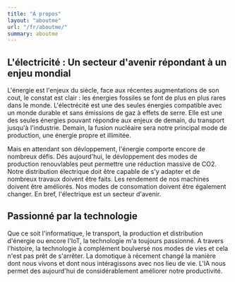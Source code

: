 ```yaml
---
title: "À propos"
layout: "aboutme"
url: "/fr/aboutme/"
summary: aboutme
---
```


## L'électricité : Un secteur d'avenir répondant à un enjeu mondial
L'énergie est l'enjeux du siècle, face aux récentes augmentations de son cout, le constat est clair : les énergies fossiles se font de plus en plus rares dans le monde. L'électrécité est une des seules énergies compatible avec un monde durable et sans émissions de gaz à effets de serre. Elle est une des seules énergies pouvant répondre aux enjeux de demain, du transport jusqu'à l'industrie. Demain, la fusion nucléaire sera notre principal mode de production, une énergie propre et illimitée.

Mais en attendant son dévloppement, l'énergie comporte encore de nombreux défis. Dés aujourd'hui, le dévloppement des modes de production renouvlables peut permettre une réduction massive de CO2. Notre distribution électrique doit être capable de s'y adapter et de nombreux travaux doivent être faits. Les rendement de nos machines doivent être améliorés. Nos modes de consomation doivent être également changer. En bref, l'électrique est un secteur d'avenir.

## Passionné par la technologie
Que ce soit l'informatique, le transport, la production et distribution d'énergie ou encore l'IoT, la technologie m'a toujours passionné. A travers l'histoire, la technologie à complément boulversé nos modes de vies et cela n'est pas prêt de s'arrêter. La domotique à récement changé la manière dont nous vivons et dont nous intéragissons avec nos lieu de vie. L'IA nous permet des aujourd'hui de considérablement améliorer notre productivité.